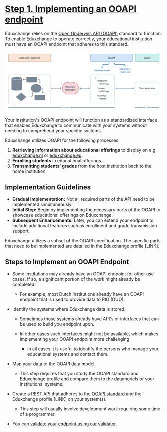 # [Step 1. Implementing an OOAPI endpoint](https://wiki.surfnet.nl/display/EDX/Step+1.+Implementing+an+OOAPI+endpoint)

Eduxchange relies on the [Open Onderwijs API (OOAPI)](https://openonderwijsapi.nl/#/) standard to function. To enable Eduxchange to operate correctly, your educational institution must have an OOAPI endpoint that adheres to this standard.

![conceptual-model](images/conceptual-model.png)

Your institution's OOAPI endpoint will function as a standardized interface that enables Eduxchange to communicate with your systems without needing to comprehend your specific systems.

Eduxchange utilizes OOAPI for the following processes:

1. **Retrieving information about educational offerings** to display on e.g. [eduxchange.nl](http://eduxchange.nl/) or [eduxchange.eu](https://eduxchange.eu/).
2. **Enrolling students** in educational offerings.
3. **Transmitting students' grades** from the host institution back to the home institution.

## Implementation Guidelines

- **Gradual Implementation:** Not all required parts of the API need to be implemented simultaneously.
- **Initial Step:** Begin by implementing the necessary parts of the OOAPI to showcase educational offerings on Eduxchange.
- **Subsequent Enhancements:** Later, you can extend your endpoint to include additional features such as enrollment and grade transmission support.

Eduxchange utilizes a subset of the OOAPI specification. The specific parts that need to be implemented are detailed in the Eduxchange profile \[LINK\].

## Steps to Implement an OOAPI Endpoint

- Some institutions may already have an OOAPI endpoint for other use cases. If so, a significant portion of the work might already be completed.

  - For example, most Dutch institutions already have an OOAPI endpoint that is used to provide data to RIO (DUO).
- Identify the systems where Eduxchange data is stored.

  - Sometimes those systems already have API's or interfaces that can be used to build you endpoint upon.

  - In other cases such interfaces might not be available, which makes implementing your OOAPI endpoint more challenging.

    - In all cases it is useful to identify the persons who manage your educational systems and contact them.

- Map your data to the OOAPI data model.

  - This step requires that you study the OOAPI standard and Eduxchange profile and compare them to the datamodels of your institutions' systems.
- Create a REST API that adheres to the [OOAPI standard](https://openonderwijsapi.nl/specification/v5/docs.html) and the Eduxchange profile \[LINK\] on your system(s).

  - This step will usually involve development work requiring some time of a programmer.
- You can [validate your endpoint using our validator](https://wiki.surfnet.nl/display/EDX/Step+4.+Validating+your+OOAPI+endpoint).
